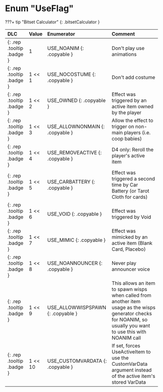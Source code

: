 # Enum "UseFlag"

???+ tip "Bitset Calculator"
    [](#){: .bitsetCalculator }
    
|DLC|Value|Enumerator|Comment|
|:--|:--|:--|:--|
|[ ](#){: .rep .tooltip .badge }|1 |USE_NOANIM {: .copyable } | Don't play use animations | 
|[ ](#){: .rep .tooltip .badge }|1 << 1 |USE_NOCOSTUME {: .copyable } | Don't add costume | 
|[ ](#){: .rep .tooltip .badge }|1 << 2 |USE_OWNED {: .copyable } | Effect was triggered by an active item owned by the player | 
|[ ](#){: .rep .tooltip .badge }|1 << 3 |USE_ALLOWNONMAIN {: .copyable } | Allow the effect to trigger on non-main players (i.e. coop babies) | 
|[ ](#){: .rep .tooltip .badge }|1 << 4 |USE_REMOVEACTIVE {: .copyable } | D4 only: Reroll the player's active item | 
|[ ](#){: .rep .tooltip .badge }|1 << 5 |USE_CARBATTERY {: .copyable } | Effect was triggered a second time by Car Battery (or Tarot Cloth for cards) | 
|[ ](#){: .rep .tooltip .badge }|1 << 6 |USE_VOID {: .copyable } | Effect was triggered by Void | 
|[ ](#){: .rep .tooltip .badge }|1 << 7 |USE_MIMIC {: .copyable } | Effect was mimicked by an active item (Blank Card, Placebo) | 
|[ ](#){: .rep .tooltip .badge }|1 << 8 |USE_NOANNOUNCER {: .copyable } | Never play announcer voice | 
|[ ](#){: .rep .tooltip .badge }|1 << 9 |USE_ALLOWWISPSPAWN {: .copyable } | This allows an item to spawn wisps when called from another item usage as the wisps generator checks for NOANIM, so usually you want to use this with NOANIM call | 
|[ ](#){: .rep .tooltip .badge }|1 << 10 |USE_CUSTOMVARDATA {: .copyable } | If set, forces UseActiveItem to use the CustomVarData argument instead of the active item's stored VarData | 
